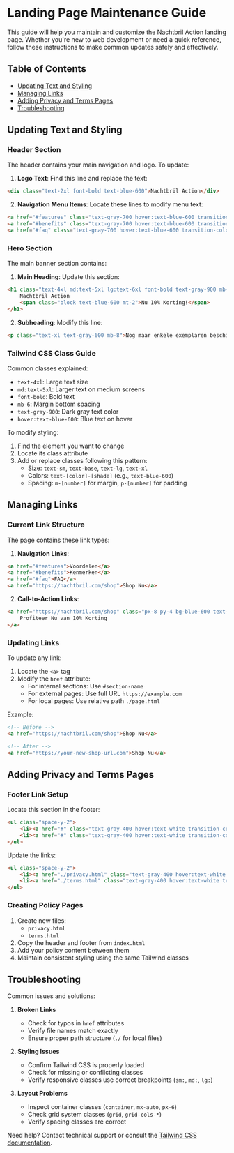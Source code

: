 # Landing Page Maintenance Guide

This guide will help you maintain and customize the Nachtbril Action landing page. Whether you're new to web development or need a quick reference, follow these instructions to make common updates safely and effectively.

## Table of Contents
- [Updating Text and Styling](#updating-text-and-styling)
- [Managing Links](#managing-links)
- [Adding Privacy and Terms Pages](#adding-privacy-and-terms-pages)
- [Troubleshooting](#troubleshooting)

## Updating Text and Styling

### Header Section
The header contains your main navigation and logo. To update:

1. **Logo Text**: Find this line and replace the text:
```html
<div class="text-2xl font-bold text-blue-600">Nachtbril Action</div>
```

2. **Navigation Menu Items**: Locate these lines to modify menu text:
```html
<a href="#features" class="text-gray-700 hover:text-blue-600 transition-colors duration-300">Voordelen</a>
<a href="#benefits" class="text-gray-700 hover:text-blue-600 transition-colors duration-300">Kenmerken</a>
<a href="#faq" class="text-gray-700 hover:text-blue-600 transition-colors duration-300">FAQ</a>
```

### Hero Section
The main banner section contains:

1. **Main Heading**: Update this section:
```html
<h1 class="text-4xl md:text-5xl lg:text-6xl font-bold text-gray-900 mb-6">
    Nachtbril Action
    <span class="block text-blue-600 mt-2">Nu 10% Korting!</span>
</h1>
```

2. **Subheading**: Modify this line:
```html
<p class="text-xl text-gray-600 mb-8">Nog maar enkele exemplaren beschikbaar tegen deze speciale prijs!</p>
```

### Tailwind CSS Class Guide
Common classes explained:
- `text-4xl`: Large text size
- `md:text-5xl`: Larger text on medium screens
- `font-bold`: Bold text
- `mb-6`: Margin bottom spacing
- `text-gray-900`: Dark gray text color
- `hover:text-blue-600`: Blue text on hover

To modify styling:
1. Find the element you want to change
2. Locate its class attribute
3. Add or replace classes following this pattern:
   - Size: `text-sm`, `text-base`, `text-lg`, `text-xl`
   - Colors: `text-[color]-[shade]` (e.g., `text-blue-600`)
   - Spacing: `m-[number]` for margin, `p-[number]` for padding

## Managing Links

### Current Link Structure
The page contains these link types:

1. **Navigation Links**:
```html
<a href="#features">Voordelen</a>
<a href="#benefits">Kenmerken</a>
<a href="#faq">FAQ</a>
<a href="https://nachtbril.com/shop">Shop Nu</a>
```

2. **Call-to-Action Links**:
```html
<a href="https://nachtbril.com/shop" class="px-8 py-4 bg-blue-600 text-white rounded-full">
    Profiteer Nu van 10% Korting
</a>
```

### Updating Links
To update any link:

1. Locate the `<a>` tag
2. Modify the `href` attribute:
   - For internal sections: Use `#section-name`
   - For external pages: Use full URL `https://example.com`
   - For local pages: Use relative path `./page.html`

Example:
```html
<!-- Before -->
<a href="https://nachtbril.com/shop">Shop Nu</a>

<!-- After -->
<a href="https://your-new-shop-url.com">Shop Nu</a>
```

## Adding Privacy and Terms Pages

### Footer Link Setup
Locate this section in the footer:
```html
<ul class="space-y-2">
    <li><a href="#" class="text-gray-400 hover:text-white transition-colors duration-300">Privacy Policy</a></li>
    <li><a href="#" class="text-gray-400 hover:text-white transition-colors duration-300">Terms of Service</a></li>
</ul>
```

Update the links:
```html
<ul class="space-y-2">
    <li><a href="./privacy.html" class="text-gray-400 hover:text-white transition-colors duration-300">Privacy Policy</a></li>
    <li><a href="./terms.html" class="text-gray-400 hover:text-white transition-colors duration-300">Terms of Service</a></li>
</ul>
```

### Creating Policy Pages
1. Create new files:
   - `privacy.html`
   - `terms.html`
2. Copy the header and footer from `index.html`
3. Add your policy content between them
4. Maintain consistent styling using the same Tailwind classes

## Troubleshooting

Common issues and solutions:

1. **Broken Links**
   - Check for typos in `href` attributes
   - Verify file names match exactly
   - Ensure proper path structure (`./` for local files)

2. **Styling Issues**
   - Confirm Tailwind CSS is properly loaded
   - Check for missing or conflicting classes
   - Verify responsive classes use correct breakpoints (`sm:`, `md:`, `lg:`)

3. **Layout Problems**
   - Inspect container classes (`container`, `mx-auto`, `px-6`)
   - Check grid system classes (`grid`, `grid-cols-*`)
   - Verify spacing classes are correct

Need help? Contact technical support or consult the [Tailwind CSS documentation](https://tailwindcss.com/docs).